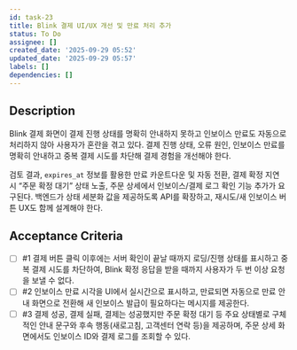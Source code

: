 ```yaml
---
id: task-23
title: Blink 결제 UI/UX 개선 및 만료 처리 추가
status: To Do
assignee: []
created_date: '2025-09-29 05:52'
updated_date: '2025-09-29 05:57'
labels: []
dependencies: []
---
```


## Description

<!-- SECTION:DESCRIPTION:BEGIN -->
Blink 결제 화면이 결제 진행 상태를 명확히 안내하지 못하고 인보이스 만료도 자동으로 처리하지 않아 사용자가 혼란을 겪고 있다. 결제 진행 상태, 오류 원인, 인보이스 만료를 명확히 안내하고 중복 결제 시도를 차단해 결제 경험을 개선해야 한다.

검토 결과, `expires_at` 정보를 활용한 만료 카운트다운 및 자동 전환, 결제 확정 지연 시 “주문 확정 대기” 상태 노출, 주문 상세에서 인보이스/결제 로그 확인 기능 추가가 요구된다. 백엔드가 상태 세분화 값을 제공하도록 API를 확장하고, 재시도/새 인보이스 버튼 UX도 함께 설계해야 한다.
<!-- SECTION:DESCRIPTION:END -->

## Acceptance Criteria
<!-- AC:BEGIN -->
- [ ] #1 결제 버튼 클릭 이후에는 서버 확인이 끝날 때까지 로딩/진행 상태를 표시하고 중복 결제 시도를 차단하여, Blink 확정 응답을 받을 때까지 사용자가 두 번 이상 요청을 보낼 수 없다.
- [ ] #2 인보이스 만료 시각을 UI에서 실시간으로 표시하고, 만료되면 자동으로 만료 안내 화면으로 전환해 새 인보이스 발급이 필요하다는 메시지를 제공한다.
- [ ] #3 결제 성공, 결제 실패, 결제는 성공했지만 주문 확정 대기 등 주요 상태별로 구체적인 안내 문구와 후속 행동(새로고침, 고객센터 연락 등)을 제공하며, 주문 상세 화면에서도 인보이스 ID와 결제 로그를 조회할 수 있다.
<!-- AC:END -->
